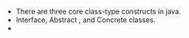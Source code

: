 - There are three core class-type constructs in java.
- Interface, Abstract , and Concrete classes.
-
